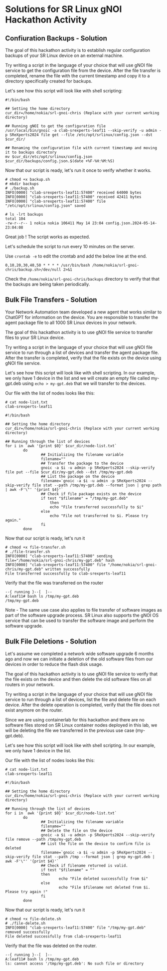# Solutions for SR Linux gNOI Hackathon Activity

## Confiuration Backups - Solution

The goal of this hackathon activity is to establish regular configuration backups of your SR Linux device on an external machine.

Try writing a script in the language of your choice that will use gNOI file service to get the configuration file from the device. After the file transfer is completed, rename the file with the current timestamp and copy it to a directory specifically created for backups.

Let's see how this script will look like with shell scripting:

```
#!/bin/bash

## Setting the home directory
cur_dir=/home/nokia/srl-gnoi-chris (Replace with your current working directory)

## Running gNOI to get the configuration file
/usr/local/bin/gnoic -a clab-srexperts-leaf11 --skip-verify -u admin -p SReXperts2024 file get --file /etc/opt/srlinux/config.json --dst $cur_dir/

## Renaming the configuration file with current timestamp and moving it to backups directory
mv $cur_dir/etc/opt/srlinux/config.json $cur_dir/backups/config.json.$(date +%F-%H:%M:%S)

```

Now that our script is ready, let's run it once to verify whether it works.

```
# chmod +x backup.sh
# mkdir backups
# ./backup.sh
INFO[0000] "clab-srexperts-leaf11:57400" received 64000 bytes 
INFO[0000] "clab-srexperts-leaf11:57400" received 42411 bytes 
INFO[0000] "clab-srexperts-leaf11:57400" file "/etc/opt/srlinux/config.json" saved 
```

```
# ls -lrt backups
total 104
-rw-r--r-- 1 nokia nokia 106411 May 14 23:04 config.json.2024-05-14-23:04:08
```

Great job ! The script works as expected.

Let's schedule the script to run every 10 minutes on the server.

Use `crontab -e` to edit the crontab and add the below line at the end.

```
0,10,20,30,40,50 * * * * /usr/bin/bash /home/nokia/srl-gnoi-chris/backup.sh>/dev/null 2>&1
```

Check the `/home/nokia/srl-gnoi-chris/backups` directory to verify that that the backups are being taken periodically.

## Bulk File Transfers - Solution

Your Network Automation team developed a new agent that works similar to ChatGPT for information on the device. You are responsible to transfer the agent package file to all 1000 SR Linux devices in your network.

The goal of this hackathon activity is to use gNOI file service to transfer files to your SR Linux device.

Try writing a script in the language of your choice that will use gNOI file service to run through a list of devices and transfer the agent package file. After the transfer is completed, verify that the file exists on the device using gNOI file service.

Let's see how this script will look like with shell scripting. In our example, we only have 1 device in the list and we will create an empty file called my-gpt.deb using `echo > my-gpt.deb` that we will transfer to the devices.

Our file with the list of nodes looks like this:

```
# cat node-list.txt
clab-srexperts-leaf11
```

```
#!/bin/bash

## Setting the home directory
cur_dir=/home/nokia/srl-gnoi-chris (Replace with your current working directory)

## Running through the list of devices
for i in `awk '{print $0}' $cur_dir/node-list.txt`
        do
                ## Initializing the filename variable
                filename=""
                ## Transfer the package to the device
                gnoic -a $i -u admin -p SReXperts2024 --skip-verify file put --file $cur_dir/my-gpt.deb --dst /tmp/my-gpt.deb
                ## List the package on the device
                filename=`gnoic -a $i -u admin -p SReXperts2024 --skip-verify file stat --path /tmp/my-gpt.deb --format json | grep path | awk -F'\"' '{print $4}'`
                ## Check if file package exists on the device
				if test "$filename" = "/tmp/my-gpt.deb"
					then
					echo "File transferred successfully to $i"
				else
					echo "File not transferred to $i. Please try again."
				fi
        done
```

Now that our script is ready, let's run it

```
# chmod +x file-transfer.sh
# ./file-transfer.sh
INFO[0000] "clab-srexperts-leaf11:57400" sending file="/home/nokia/srl-gnoi-chris/my-gpt.deb" hash 
INFO[0000] "clab-srexperts-leaf11:57400" file "/home/nokia/srl-gnoi-chris/my-gpt.deb" written successfully 
File transferred successfully to clab-srexperts-leaf11
```

Verify that the file was transferred on the router

```
--{ running }--[  ]--
A:leaf11# bash ls /tmp/my-gpt.deb
/tmp/my-gpt.deb
```

Note - The same use case also applies to file transfer of software images as part of the software upgrade process. SR Linux also supports the gNOI OS service that can be used to transfer the software image and perform the software upgrade.


## Bulk File Deletions - Solution

Let's assume we completed a network wide software upgrade 6 months ago and now we can initiate a deletion of the old software files from our devices in order to reduce the flash disk usage.

The goal of this hackathon activity is to use gNOI file service to verify that the file exists on the device and then delete the old software files on all routers in your network.

Try writing a script in the language of your choice that will use gNOI file service to run through a list of devices, list the file and delete file on each device. After the delete operation is completed, verify that the file does not exist anymore on the router.

Since we are using containerlab for this hackathon and there are no software files stored on SR Linux container nodes deployed in this lab, we will be deleting the file we transferred in the previous use case (my-gpt.deb).

Let's see how this script will look like with shell scripting. In our example, we only have 1 device in the list.

Our file with the list of nodes looks like this:

```
# cat node-list.txt
clab-srexperts-leaf11
```

```
#!/bin/bash

## Setting the home directory
cur_dir=/home/nokia/srl-gnoi-chris (Replace with your current working directory)

## Running through the list of devices
for i in `awk '{print $0}' $cur_dir/node-list.txt`
        do
                ## Initializing the filename variable
				filename=""
				## Delete the file on the device
				gnoic -a $i -u admin -p SReXperts2024 --skip-verify file remove --path /tmp/my-gpt.deb
                ## List the file on the device to confirm file is deleted
				filename=`gnoic -a $i -u admin -p SReXperts2024 --skip-verify file stat --path /tmp --format json | grep my-gpt.deb | awk -F'\"' '{print $4}'`
                ## Check if filename returned is valid.
				if test "$filename" = ""
                then
                        echo "File deleted successfully from $i"
                else
                        echo "File $filename not deleted from $i. Please try again !"
                fi
        done
```

Now that our script is ready, let's run it

```
# chmod +x file-delete.sh
# ./file-delete.sh
INFO[0000] "clab-srexperts-leaf11:57400" file "/tmp/my-gpt.deb" removed successfully 
File deleted successfully from clab-srexperts-leaf11
```
Verify that the file was deleted on the router.

```
--{ running }--[  ]--
A:leaf11# bash ls /tmp/my-gpt.deb
ls: cannot access '/tmp/my-gpt.deb': No such file or directory
```
